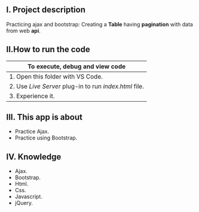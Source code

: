 ## I. Project description
Practicing ajax and bootstrap: Creating a **Table** having **pagination** with data from web **api**.
## II.How to run the code
|To execute, debug and view code|
|------------|
|1. Open this folder with VS Code.|
|2. Use *Live Server* plug-in to run *index.html* file.|
|3. Experience it.|
## III. This app is about 
- Practice Ajax.
- Practice using Bootstrap.
## IV. Knowledge
- Ajax.
- Bootstrap.
- Html.
- Css.
- Javascript.
- jQuery.
